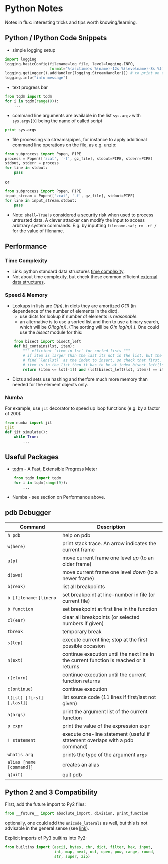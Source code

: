 # Python Notes
Notes in flux: interesting tricks and tips worth knowing/learning.

## Python / IPython Code Snippets
- simple logging setup
```python
import logging
logging.basicConfig(filename=log_file, level=logging.INFO,
                    format='%(asctime)s %(name)-12s %(levelname)-8s %(message)s')
logging.getLogger().addHandler(logging.StreamHandler()) # to print on console as well (no timestamp)
logging.info("info message")
```
- text progress bar
```python
from tqdm import tqdm
for i in tqdm(range(9)):
    ...
```

- command line arguments are available in the list `sys.argv` with `sys.argv[0]` being the name of called script
```python
print sys.argv
```

- file processing via streams/pipes, for instance to apply additional command line operations on the file, as e.g. unzip:
```python
from subprocess import Popen, PIPE
process = Popen(['zcat', '-f', gz_file], stdout=PIPE, stderr=PIPE)
stdout, stderr = process
for line in stdout:
    pass
```
or
```python
from subprocess import Popen, PIPE
input_stream = Popen(['zcat', '-f', gz_file], stdout=PIPE)
for line in input_stream.stdout:
    pass
```

- Note: `shell=True` is considered a security risk when used to process untrusted data. A clever attacker can modify the input to access arbitrary system commands. E.g. by inputting `filename.swf; rm -rf /` for the value of filename.

## Performance
### Time Complexity
- Link: python standard data structures
[time complexity](https://wiki.python.org/moin/TimeComplexity).
- Not about time complexity, but check these common efficient [external data structures](http://kmike.ru/python-data-structures/).

### Speed & Memory
- Lookups in lists are *O(n)*, in dicts they are amortized *O(1)* (in
  dependence of the number of elements in the dict).
  * use dicts for lookup if number of elements is *reasonable*.
  * an alternative is to use a sorted list and then to use a binary
    search, which will be *O(log(n))*. (The sorting will be *O(n
    log(n))*.). One could use the *bisect* module for this:
```python
    from bisect import bisect_left
    def bi_contains(lst, item):
        """ efficient `item in lst` for sorted lists """
        # if item is larger than the last its not in the list, but the bisect would
        # find `len(lst)` as the index to insert, so check that first. Else, if the
        # item is in the list then it has to be at index bisect_left(lst, item)
        return (item <= lst[-1]) and (lst[bisect_left(lst, item)] == item)
```
- Dicts and sets use hashing and therfore much more memory than needed
  for the element objects only.

### Numba
For example, use `jit` decorator to speed up loop functions (e.g. by a factor of 200):

```python
from numba import jit
@jit
def jit_simulate():
    while True:
        ...
```

## Useful Packages

- [tqdm](https://pypi.python.org/pypi/tqdm) - A Fast, Extensible Progress Meter
```python
    from tqdm import tqdm
    for i in tqdm(range(9)):
        ...
```
- Numba - see section on Performance above.

## pdb Debugger
Command      | Description
-------------|---------------------------------------------------------
`h pdb`      | help on pdb
`w(here)`    | print stack trace. An arrow indicates the current frame
`u(p)`       | move current frame one level _up_ (to an older frame)
`d(own)`     | move current frame one level _down_ (to a newer frame)
`b(reak)`    | list all breakpoints
`b [filename:]lineno` | set breakpoint at line-number in file (or current file)
`b function` | set breakpoint at first line in the function
`cl(ear)`    | clear all breakpoints (or selected numbers if given)
`tbreak`     | temporary break
`s(tep)`     | execute current line; stop at the first possible occasion
`n(ext)`     | continue execution until the next line in the current function is reached or it returns
`r(eturn)`   | continue execution until the current function returns
`c(ontinue)` | continue execution
`l(ist) [first] [,last]]` | list source code (11 lines if first/last not given)
`a(args)`    | print the argument list of the current function
`p expr`     | print the value of the expression `expr`
`! statement` | execute one-line statement (useful if statement overlaps with a pdb command)
`whatis arg`  | prints the type of the argument `args`
`alias [name [command]]` | creates an alias
`q(uit)`      | quit pdb


## Python 2 and 3 Compatibility

First, add the future import to Py2 files:
```python
from __future__ import absolute_import, division, print_function
```
optionally, one could add the `unicode_laterals` as well, but this is not advisable in the general sense (see [link](http://python-future.org/unicode_literals.html#unicode-literals)).


Explicit imports of Py3 builtins into Py2:
```python
from builtins import (ascii, bytes, chr, dict, filter, hex, input,
                      int, map, next, oct, open, pow, range, round,
                      str, super, zip)
```
